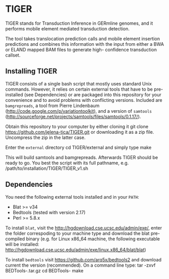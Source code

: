 # TIGER
TIGER stands for Transduction Inference in GERmline genomes, 
and it performs mobile element mediated transduction detection.

The tool takes translocation prediction calls and mobile element 
insertion predictions and combines this information with the input 
from either a BWA or ELAND mapped BAM files to generate high-
confidence transduction callset.

Installing TIGER
----------------
TIGER consists of a single bash script that mostly uses standard Unix 
commands. However, it relies on certain external tools that have to be 
pre-installed (see Dependencies) or are packaged into this repository
for your convenience and to avoid problems with conflicting versions.
Included are `bamgrepreads`, a tool from Pierre Lindenbaum 
(http://code.google.com/p/variationtoolkit), and a version of `samtools`
(http://sourceforge.net/projects/samtools/files/samtools/0.1.17/). 

Obtain this repository to your computer by either cloning it
	git clone https://github.com/jelena-tica/TIGER.git
or downloading it as a zip file. Uncompress the zip in the latter case.

Enter the `external` directory
	cd TIGER/external
and simply type
	make

This will build samtools and bamgrepreads. Afterwards TIGER should be 
ready to go. You best the script with its full pathname, e.g.
	/path/to/installation/TIGER/TIGER_v1.sh


Dependencies
------------

You need the following external tools installed and in your `PATH`:
* Blat >= v34
* Bedtools (tested with version 2.17)
* Perl >= 5.8.x

To install `blat`, visit the http://hgdownload.cse.ucsc.edu/admin/exe/, 
enter the folder correspoding to your machine type and download the 
blat pre-compiled binary (e.g. for Linux x86_64 machine, the following 
executable will be installed:
http://hgdownload.cse.ucsc.edu/admin/exe/linux.x86_64/blat/blat)

To install `bedtools` visit https://github.com/arq5x/bedtools2 and
download current the version (recommended). On a command line type:
	tar -zxvf BEDTools-<version>.tar.gz
	cd BEDTools-<version>
	make




